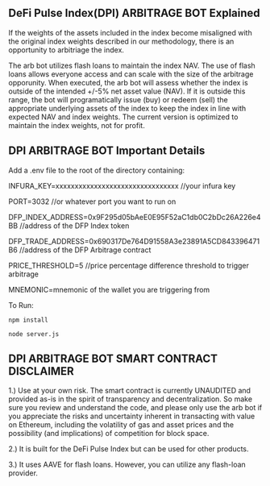 ## DeFi Pulse Index(DPI) ARBITRAGE BOT Explained
If the weights of the assets included in the index become misaligned with the original index weights described in our methodology, there is an opportunity to arbitriage the index. 

The arb bot utilizes flash loans to maintain the index NAV. The use of flash loans allows everyone access and can scale with the size of the arbitrage opporunity. When executed, the arb bot will assess whether the index is outside of the intended +/-5% net asset value (NAV). If it is outside this range, the bot will programatically issue (buy) or redeem (sell) the appropriate underlying assets of the index to keep the index in line with expected NAV and index weights. The current version is optimized to maintain the index weights, not for profit. 



## DPI ARBITRAGE BOT Important Details

Add a .env file to the root of the directory containing:


INFURA_KEY=xxxxxxxxxxxxxxxxxxxxxxxxxxxxxxxx  //your infura key

PORT=3032  //or whatever port you want to run on

DFP_INDEX_ADDRESS=0x9F295d05bAeE0E95F52aC1db0C2bDc26A226e4BB  //address of the DFP Index token

DFP_TRADE_ADDRESS=0x690317De764D91558A3e23891A5CD843396471B6  //address of the DFP Arbitrage contract

PRICE_THRESHOLD=5  //price percentage difference threshold to trigger arbitrage

MNEMONIC=mnemonic of the wallet you are triggering from


To Run:


`npm install`

`node server.js`

## DPI ARBITRAGE BOT SMART CONTRACT DISCLAIMER
1.) Use at your own risk. The smart contract is currently UNAUDITED and provided as-is in the spirit of transparency and decentralization. So make sure you review and understand the code, and please only use the arb bot if you appreciate the risks and uncertainty inherent in transacting with value on Ethereum, including the volatility of gas and asset prices and the possibility (and implications) of competition for block space.

2.) It is built for the DeFi Pulse Index but can be used for other products.

3.) It uses AAVE for flash loans. However, you can utilize any flash-loan provider. 


